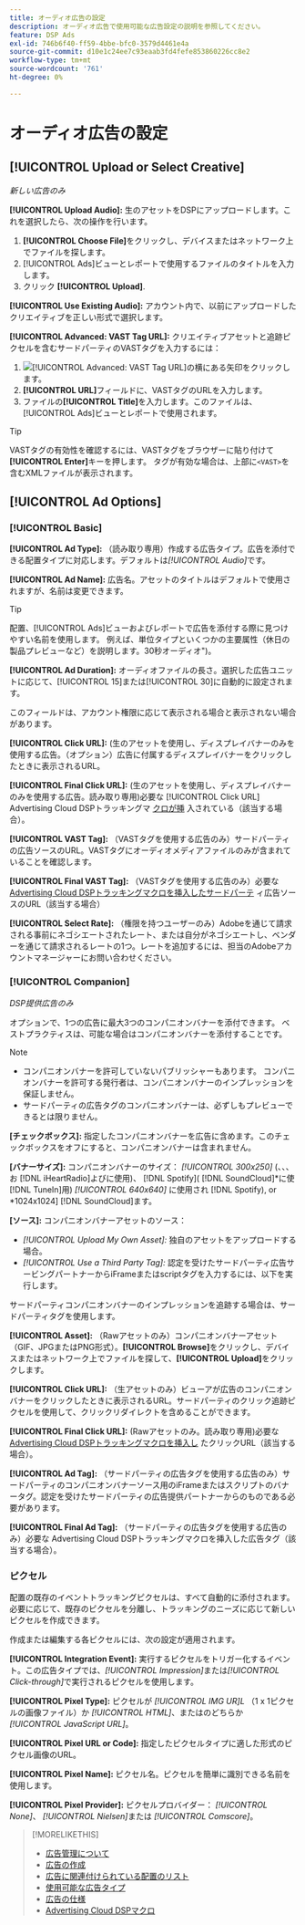 ```yaml
---
title: オーディオ広告の設定
description: オーディオ広告で使用可能な広告設定の説明を参照してください。
feature: DSP Ads
exl-id: 746b6f40-ff59-4bbe-bfc0-3579d4461e4a
source-git-commit: d10e1c24ee7c93eaab3fd4fefe853860226cc8e2
workflow-type: tm+mt
source-wordcount: '761'
ht-degree: 0%

---
```


# オーディオ広告の設定

## [!UICONTROL Upload or Select Creative]

*新しい広告のみ*

**[!UICONTROL Upload Audio]:** 生のアセットをDSPにアップロードします。これを選択したら、次の操作を行います。

1. **[!UICONTROL Choose File]**&#x200B;をクリックし、デバイスまたはネットワーク上でファイルを探します。
1. [!UICONTROL Ads]ビューとレポートで使用するファイルのタイトルを入力します。
1. クリック **[!UICONTROL Upload]**.

**[!UICONTROL Use Existing Audio]:** アカウント内で、以前にアップロードしたクリエイティブを正しい形式で選択します。

**[!UICONTROL Advanced: VAST Tag URL]:** クリエイティブアセットと追跡ピクセルを含むサードパーティのVASTタグを入力するには：

1. ![**[!UICONTROL Advanced: VAST Tag URL]**&#x200B;の横にある矢印](/help/dsp/assets/compressed.png)をクリックします。
1. **[!UICONTROL URL]**&#x200B;フィールドに、VASTタグのURLを入力します。
1. ファイルの&#x200B;**[!UICONTROL Title]**&#x200B;を入力します。このファイルは、[!UICONTROL Ads]ビューとレポートで使用されます。

>[!TIP]
>
> VASTタグの有効性を確認するには、VASTタグをブラウザーに貼り付けて&#x200B;**[!UICONTROL Enter]**&#x200B;キーを押します。 タグが有効な場合は、上部に`<VAST>`を含むXMLファイルが表示されます。

## [!UICONTROL Ad Options]

### [!UICONTROL Basic]

**[!UICONTROL Ad Type]:** （読み取り専用）作成する広告タイプ。広告を添付できる配置タイプに対応します。デフォルトは&#x200B;*[!UICONTROL Audio]*&#x200B;です。

**[!UICONTROL Ad Name]:** 広告名。アセットのタイトルはデフォルトで使用されますが、名前は変更できます。

>[!TIP]
>
> 配置、[!UICONTROL Ads]ビューおよびレポートで広告を添付する際に見つけやすい名前を使用します。 例えば、単位タイプといくつかの主要属性（休日の製品プレビューなど）を説明します。30秒オーディオ&quot;)。

**[!UICONTROL Ad Duration]:** オーディオファイルの長さ。選択した広告ユニットに応じて、[!UICONTROL 15]または[!UICONTROL 30]に自動的に設定されます。

このフィールドは、アカウント権限に応じて表示される場合と表示されない場合があります。

**[!UICONTROL Click URL]:** (生のアセットを使用し、ディスプレイバナーのみを使用する広告。（オプション）広告に付属するディスプレイバナーをクリックしたときに表示されるURL。

**[!UICONTROL Final Click URL]:** (生のアセットを使用し、ディスプレイバナーのみを使用する広告。読み取り専用)必要な [!UICONTROL Click URL] Advertising Cloud DSPトラッキングマ [クロが挿](/help/dsp/campaign-management/macros.md) 入されている（該当する場合）。

**[!UICONTROL VAST Tag]:** （VASTタグを使用する広告のみ）サードパーティの広告ソースのURL。VASTタグにオーディオメディアファイルのみが含まれていることを確認します。

**[!UICONTROL Final VAST Tag]:** （VASTタグを使用する広告のみ）必要な [Advertising Cloud DSPトラッキングマクロを挿入したサードパーテ](/help/dsp/campaign-management/macros.md) ィ広告ソースのURL（該当する場合）

**[!UICONTROL Select Rate]:** （権限を持つユーザーのみ）Adobeを通じて請求される事前にネゴシエートされたレート、または自分がネゴシエートし、ベンダーを通じて請求されるレートの1つ。レートを追加するには、担当のAdobeアカウントマネージャーにお問い合わせください。

### [!UICONTROL Companion]

*DSP提供広告のみ*

オプションで、1つの広告に最大3つのコンパニオンバナーを添付できます。 ベストプラクティスは、可能な場合はコンパニオンバナーを添付することです。

>[!NOTE]
>
>* コンパニオンバナーを許可していないパブリッシャーもあります。 コンパニオンバナーを許可する発行者は、コンパニオンバナーのインプレッションを保証しません。
>* サードパーティの広告タグのコンパニオンバナーは、必ずしもプレビューできるとは限りません。


**\[チェックボックス\]:** 指定したコンパニオンバナーを広告に含めます。このチェックボックスをオフにすると、コンパニオンバナーは含まれません。

**\[バナーサイズ\]:** コンパニオンバナーのサイズ： *[!UICONTROL 300x250]* (、、、お [!DNL iHeartRadio]よびに使用)、 [!DNL Spotify]( [!DNL SoundCloud]*に使 [!DNL TuneIn]用) *[!UICONTROL 640x640]* に使用され [!DNL Spotify), or *1024x1024] [!DNL SoundCloud]ます。

**\[ソース\]:** コンパニオンバナーアセットのソース：

* *[!UICONTROL Upload My Own Asset]:* 独自のアセットをアップロードする場合。
* *[!UICONTROL Use a Third Party Tag]:* 認定を受けたサードパーティ広告サービングパートナーからiFrameまたはscriptタグを入力するには、以下を実行します。

サードパーティコンパニオンバナーのインプレッションを追跡する場合は、サードパーティタグを使用します。

**[!UICONTROL Asset]:** （Rawアセットのみ）コンパニオンバナーアセット（GIF、JPGまたはPNG形式）。**[!UICONTROL Browse]**&#x200B;をクリックし、デバイスまたはネットワーク上でファイルを探して、**[!UICONTROL Upload]**&#x200B;をクリックします。

**[!UICONTROL Click URL]:** （生アセットのみ）ビューアが広告のコンパニオンバナーをクリックしたときに表示されるURL。サードパーティのクリック追跡ピクセルを使用して、クリックリダイレクトを含めることができます。

**[!UICONTROL Final Click URL]:** (Rawアセットのみ。読み取り専用)必要な [Advertising Cloud DSPトラッキングマクロを挿入し](/help/dsp/campaign-management/macros.md) たクリックURL（該当する場合）。

**[!UICONTROL Ad Tag]:** （サードパーティの広告タグを使用する広告のみ）サードパーティのコンパニオンバナーソース用のiFrameまたはスクリプトのバナータグ。認定を受けたサードパーティの広告提供パートナーからのものである必要があります。

**[!UICONTROL Final Ad Tag]:** （サードパーティの広告タグを使用する広告のみ）必要な [](/help/dsp/campaign-management/macros.md) Advertising Cloud DSPトラッキングマクロを挿入した広告タグ（該当する場合）。

### ピクセル

配置の既存のイベントトラッキングピクセルは、すべて自動的に添付されます。 必要に応じて、既存のピクセルを分離し、トラッキングのニーズに応じて新しいピクセルを作成できます。

作成または編集する各ピクセルには、次の設定が適用されます。

**[!UICONTROL Integration Event]:** 実行するピクセルをトリガー化するイベント。この広告タイプでは、*[!UICONTROL Impression]*&#x200B;または&#x200B;*[!UICONTROL Click-through]*&#x200B;で実行されるピクセルを使用します。

**[!UICONTROL Pixel Type]:** ピクセルが *[!UICONTROL IMG UR]L* （1 x 1ピクセルの画像ファイル）か *[!UICONTROL HTML]*、またはのどちらか *[!UICONTROL JavaScript URL]*。

**[!UICONTROL Pixel URL or Code]:** 指定したピクセルタイプに適した形式のピクセル画像のURL。

**[!UICONTROL Pixel Name]:** ピクセル名。ピクセルを簡単に識別できる名前を使用します。

**[!UICONTROL Pixel Provider]:** ピクセルプロバイダー： *[!UICONTROL None]*、 *[!UICONTROL Nielsen]*&#x200B;または *[!UICONTROL Comscore]*。

>[!MORELIKETHIS]
>
>* [広告管理について](ad-about.md)
>* [広告の作成](ad-create.md)
>* [広告に関連付けられている配置のリスト](/help/dsp/campaign-management/ads/ad-list-placements.md)
>* [使用可能な広告タイプ](ad-types.md)
>* [広告の仕様](/help/dsp/assets/ad-specs.pdf)
>* [Advertising Cloud DSPマクロ](/help/dsp/campaign-management/macros.md)

